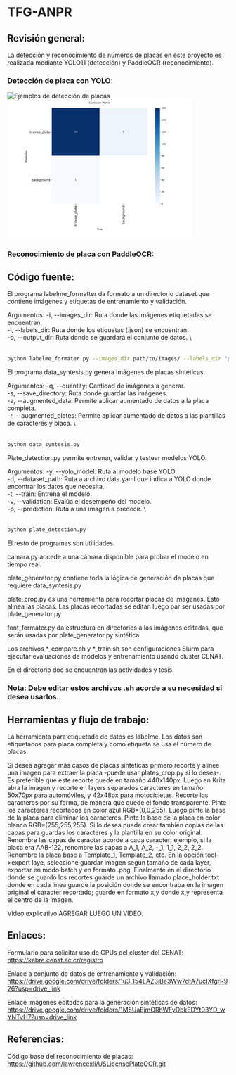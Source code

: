 # TFG-ANPR

## Revisión general:

La detección y reconocimiento de números de placas en este proyecto
es realizada mediante YOLO11 (detección) y PaddleOCR (reconocimiento).

### Detección de placa con YOLO:

<img src="./doc/cap1/fig/proy/ejemplo-deteccion-placas.png" alt="Ejemplos de detección de placas" width="420"/>
<img src="./doc/cap1/fig/proy/confusion_matrix-new-model.png" alt="confusion_matrix-new-model.png" width="420"/>

### Reconocimiento de placa con PaddleOCR:

## Código fuente:

El programa labelme_formatter da formato a un directorio dataset que contiene
imágenes y etiquetas de entrenamiento y validación.

Argumentos:
-i, --images_dir: Ruta donde las imágenes etiquetadas se encuentran. \
-l, --labels_dir: Ruta donde los etiquetas (.json) se encuentran. \
-o, --output_dir: Ruta donde se guardará el conjunto de datos. \

```bash

python labelme_formater.py --images_dir path/to/images/ --labels_dir "path/to/labels

```

El programa data_syntesis.py genera imágenes de placas sintéticas.

Argumentos: 
-q, --quantity: Cantidad de imágenes a generar. \
-s, --save_directory: Ruta donde guardar las imágenes. \
-a, --augmented_data: Permite aplicar aumentado de datos a la placa completa. \
-r, --augmented_plates: Permite aplicar aumentado de datos a las plantillas 
de caracteres y placa. \


```bash

python data_syntesis.py

```

Plate_detection.py permite entrenar, validar y testear modelos YOLO.

Argumentos:
-y, --yolo_model: Ruta al modelo base YOLO. \
-d, --dataset_path: Ruta a archivo data.yaml que indica a YOLO
donde encontrar los datos que necesita. \
-t, --train: Entrena el modelo. \
-v, --validation: Evalúa el desempeño del modelo. \
-p, --prediction: Ruta a una imagen a predecir.  \

```bash

python plate_detection.py

```

El resto de programas son utilidades.

camara.py accede a una cámara disponible para probar el modelo en tiempo real.

plate_generator.py contiene toda la lógica de generación de placas
que requiere data_syntesis.py

plate_crop.py es una herramienta para recortar placas de imágenes. 
Esto alinea las placas. Las placas recortadas se editan luego par
ser usadas por plate_generator.py

font_formater.py da estructura en directorios a las imágenes
editadas, que serán usadas por plate_generator.py
sintética 

Los archivos \*\_compare.sh y \*\_train.sh son configuraciones
Slurm para ejecutar evaluaciones de modelos y entrenamiento 
usando cluster CENAT.

En el directorio doc se encuentran las actividades y tesis.

### Nota: Debe editar estos archivos .sh acorde a su necesidad si desea usarlos.

## Herramientas y flujo de trabajo:

La herramienta para etiquetado de datos es labelme. Los datos
son etiquetados para placa completa y como etiqueta se usa el 
número de placas.

Si desea agregar más casos de placas sintéticas primero recorte y alinee una imagen
para extraer la placa -puede usar plates_crop.py
si lo desea-. Es preferible que este recorte quede en tamaño 440x140px. 
Luego en Krita abra la imagen y recorte en layers separados caracteres en tamaño
50x70px para automóviles, y 42x48px para motocicletas. 
Recorte los caracteres por su forma, de manera que quede el fondo transparente.
Pinte los caracteres recortados en color azul RGB=(0,0,255). 
Luego pinte la base de la placa para eliminar los caracteres. 
Pinte la base de la placa en color blanco RGB=(255,255,255).
Si lo desea puede crear también copias de las capas para guardas los caracteres y la plantilla 
en su color original. Renombre las capas de caracter acorde a cada caracter; ejemplo, 
si la placa era AAB-122, renombre las capas a A_1, A_2, -\_1, 1_1, 2_2, 2_2.
Renombre la placa base a Template_1, Template_2, etc. En la opción tool->export laye, seleccione
guardar imagen según tamaño de cada layer, exportar en modo batch y en formato .png. 
Finalmente en el directorio donde se guardó los recortes guarde un archivo llamado place_holder.txt 
donde en cada línea guarde la posición donde se encontraba en la imagen original el caracter recortado;
guarde en formato x,y donde x,y representa el centro de la imagen.

Video explicativo AGREGAR LUEGO UN VIDEO.

## Enlaces:

Formulario para solicitar uso de GPUs del cluster del CENAT: 
https://kabre.cenat.ac.cr/registro

Enlace a conjunto de datos de entrenamiento y validación: 
https://drive.google.com/drive/folders/1u3_154EAZ3iBe3Ww7dtA7ucIXfgrR926?usp=drive_link

Enlace imágenes editadas para la generación sintéticas de datos: 
https://drive.google.com/drive/folders/1M5UaEjmORhWFyDbkEDYt03YD_wYNTvH7?usp=drive_link

## Referencias:

Código base del reconocimiento de placas: 
https://github.com/lawrencexli/USLicensePlateOCR.git


